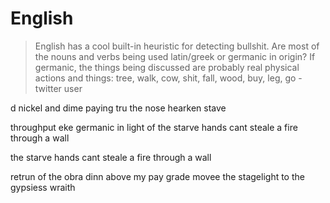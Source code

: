 # English 

> English has a cool built-in heuristic for detecting bullshit. Are most of the nouns and verbs being used latin/greek or germanic in origin? If germanic, the things being discussed are probably real physical actions and things: tree, walk, cow, shit, fall, wood, buy, leg, go  - twitter user

d
nickel and dime
paying tru the nose
hearken
stave

throughput
eke germanic
in light of 
the starve hands cant steale a fire through a wall

the starve hands cant steale a fire through a wall

retrun of the obra dinn
above my pay grade
movee the stagelight to the gypsiess
wraith

